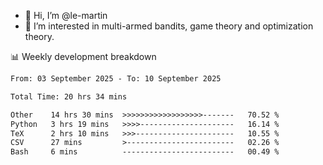 - 👋 Hi, I’m @le-martin
- 👀 I’m interested in multi-armed bandits, game theory and optimization theory.
<!---- 💞️ I’m looking to collaborate on ...
- 📫 How to reach me ...-->

<!---
Tutorial for using WakaTime stats in GitHub profile: https://github.com/athul/waka-readme
-->

📊 Weekly development breakdown
<!--START_SECTION:waka-->

```txt
From: 03 September 2025 - To: 10 September 2025

Total Time: 20 hrs 34 mins

Other    14 hrs 30 mins  >>>>>>>>>>>>>>>>>>-------   70.52 %
Python   3 hrs 19 mins   >>>>---------------------   16.14 %
TeX      2 hrs 10 mins   >>>----------------------   10.55 %
CSV      27 mins         >------------------------   02.26 %
Bash     6 mins          -------------------------   00.49 %
```

<!--END_SECTION:waka-->

<!---
le-martin/le-martin is a ✨ special ✨ repository because its `README.md` (this file) appears on your GitHub profile.
You can click the Preview link to take a look at your changes.
--->
